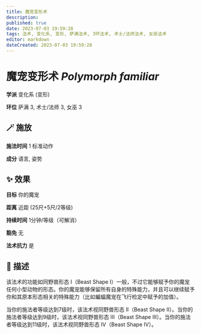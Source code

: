 ```yaml
---
title: 魔宠变形术
description: 
published: true
date: 2023-07-03 19:59:28
tags: 法术, 变化系, 变形, 萨满法术, 3环法术, 术士/法师法术, 女巫法术
editor: markdown
dateCreated: 2023-07-03 19:59:28
---
```


# **魔宠变形术** *Polymorph familiar*

**学派** 变化系 (变形) 

**环位** 萨满 3, 术士/法师 3, 女巫 3

## 🪄 施放

**施法时间** 1 标准动作

**成分** 语言, 姿势

## ✨ 效果 

**目标** 你的魔宠 

**距离** 近距 (25尺+5尺/2等级)  

**持续时间** 1分钟/等级（可解消） 

**豁免** 无

**法术抗力** 是

## 📖 描述

该法术的功能如同野兽形态 I（Beast Shape I）一般，不过它能够赋予你的魔宠任何小型动物的形态。你的魔宠能够保留所有自身的特殊能力，并且可以继续赋予你和其原本形态相关的特殊能力（比如蝙蝠魔宠在飞行检定中赋予的加值）。

当你的施法者等级达到7级时，该法术视同野兽形态 II（Beast Shape II）。当你的施法者等级达到9级时，该法术视同野兽形态 III（Beast Shape III）。当你的施法者等级达到11级时，该法术视同野兽形态 IV（Beast Shape IV）。
    